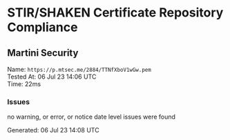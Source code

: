 # STIR/SHAKEN Certificate Repository Compliance

## Martini Security

Name: `https://p.mtsec.me/2884/TTNfXboV1wGw.pem`\
Tested At: 06 Jul 23 14:06 UTC\
Time: 22ms

### Issues

no warning, or error, or notice date level issues were found

Generated: 06 Jul 23 14:08 UTC